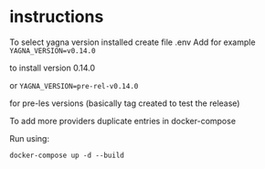 # instructions

To select yagna version installed create file .env
Add for example
```YAGNA_VERSION=v0.14.0```

to install version 0.14.0

or 
```YAGNA_VERSION=pre-rel-v0.14.0```

for pre-les versions (basically tag created to test the release)

To add more providers duplicate entries in docker-compose

Run using:

```docker-compose up -d --build```

